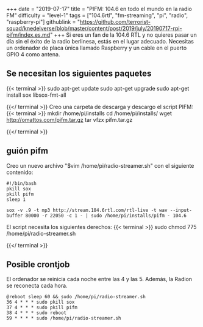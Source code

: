 +++
date = "2019-07-17"
title = "PIFM: 104.6 en todo el mundo en la radio FM"
difficulty = "level-1"
tags = ["104.6rtl", "fm-streaming", "pi", "radio", "raspberry-pi"]
githublink = "https://github.com/terrorist-squad/knedelverse/blob/master/content/post/2019/july/20190717-rpi-pifm/index.es.md"
+++
Si eres un fan de la 104.6 RTL y no quieres pasar un día sin el éxito de la radio berlinesa, estás en el lugar adecuado. Necesitas un ordenador de placa única llamado Raspberry y un cable en el puerto GPIO 4 como antena.
## Se necesitan los siguientes paquetes

{{< terminal >}}
sudo apt-get update
sudo apt-get upgrade
sudo apt-get install sox libsox-fmt-all

{{</ terminal >}}
Creo una carpeta de descarga y descargo el script PIFM:
{{< terminal >}}
mkdir /home/pi/installs
cd /home/pi/installs/
wget http://omattos.com/pifm.tar.gz
tar vfzx pifm.tar.gz

{{</ terminal >}}

## guión pifm
Creo un nuevo archivo "$vim /home/pi/radio-streamer.sh" con el siguiente contenido:
```
#!/bin/bash 
pkill sox 
pkill pifm 
sleep 1 

sox -v .9 -t mp3 http://stream.104.6rtl.com/rtl-live -t wav --input-buffer 80000 -r 22050 -c 1 - | sudo /home/pi/installs/pifm - 104.6

```
El script necesita los siguientes derechos:
{{< terminal >}}
sudo chmod 775 /home/pi/radio-streamer.sh

{{</ terminal >}}

## Posible crontjob
El ordenador se reinicia cada noche entre las 4 y las 5. Además, la Radion se reconecta cada hora.
```
@reboot sleep 60 && sudo /home/pi/radio-streamer.sh 
36 4 * * * sudo pkill sox 
37 4 * * * sudo pkill pifm 
38 4 * * * sudo reboot 
59 * * * * sudo /home/pi/radio-streamer.sh

```
